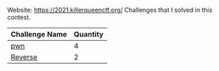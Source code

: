 Website: https://2021.killerqueenctf.org/
Challenges that I solved in this contest.

| Challenge Name | Quantity | 
|--------------|-------|
| [pwn](https://github.com/kiizavu/Writeup-CTF/blob/master/KQCTF2021/pwn/README.md) | 4 |
| [Reverse](https://github.com/kiizavu/Writeup-CTF/blob/master/DUCTF2021/rev/README.md) | 2 |
